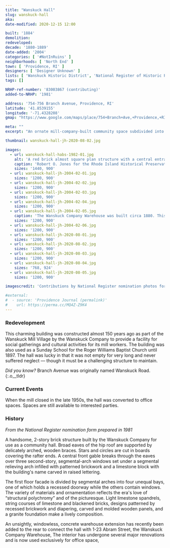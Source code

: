 ```yaml
---
title: "Wanskuck Hall"
slug: wanskuck-hall
aka:
date-modified: 2020-12-15 12:00

built: '1884'
demolition: 
redeveloped:
decade: '1880-1889'
date-added: '2004'
categories: [ '#NotInRuins' ]
neighborhoods: [ 'North End' ]
town: [ 'Providence, RI' ]
designers: [ 'Designer Unknown' ]
lists: [ 'Wanskuck Historic District', 'National Register of Historic Places' ]
tags: []

NRHP-ref-number: '83003867 (contributing)'
added-to-NRHP: '1981'

address: '754-756 Branch Avenue, Providence, RI'
latitude: '41.8539155'
longitude: '-71.4328208'
gmap: "https://www.google.com/maps/place/754+Branch+Ave,+Providence,+RI+02904/@41.8539155,-71.4328208,17z/data=!3m1!4b1!4m5!3m4!1s0x89e44458634908cf:0x1db67916505bc10b!8m2!3d41.8539115!4d-71.4306321"

meta: ""
excerpt: "An ornate mill-company-built community space subdivided into offices during the last century"

thumbnail: wanskuck-hall-jh-2020-08-02.jpg

images:
  - url: wanskuck-hall-habs-1982-01.jpg
    alt: 'A red brick almost square plan structure with a central entrance atop granite steps. The brickwork is ornamental, with colored bricks adding a repeating pattern along the building. Decorative brackets support a deep roof eave, and cut out stars adorn the woodwork at the rafter ends. '
    caption: 'Robert O. Jones for the Rhode Island Historical Preservation Commission, October 1982'
    sizes: '1440, 900'
  - url: wanskuck-hall-jh-2004-02-01.jpg
    sizes: '1200, 900'
  - url: wanskuck-hall-jh-2004-02-02.jpg
    sizes: '1200, 900'
  - url: wanskuck-hall-jh-2004-02-03.jpg
    sizes: '1200, 900'
  - url: wanskuck-hall-jh-2004-02-04.jpg
    sizes: '1200, 900'
  - url: wanskuck-hall-jh-2004-02-05.jpg
    caption: 'The Wanskuck Company Warehouse was built circa 1880. This 2-story brick struc- ture replaced an earlier wooden storehouse on this site. A plain cinder block constructued addition connects the warehouse to Wanskuck Hall'
    sizes: '1200, 900'
  - url: wanskuck-hall-jh-2004-02-06.jpg
    sizes: '1200, 900'
  - url: wanskuck-hall-jh-2020-08-01.jpg
    sizes: '1200, 900'
  - url: wanskuck-hall-jh-2020-08-02.jpg
    sizes: '1200, 900'
  - url: wanskuck-hall-jh-2020-08-03.jpg
    sizes: '1200, 900'
  - url: wanskuck-hall-jh-2020-08-04.jpg
    sizes: '768, 924'
  - url: wanskuck-hall-jh-2020-08-05.jpg
    sizes: '1200, 900'

imagescredit: 'Contributions by National Register nomination photos for the Wanskuck Historic District'

#external:
#  - source: 'Providence Journal (permalink)'
#    url: https://perma.cc/MQ4Z-Z9K4
---
```


### Redevelopment

This charming building was constructed almost 150 years ago as part of the Wanskuck Mill Village by the Wanskuck Company to provide a facility for social gatherings and cultural activities for its mill workers. The building was also used as a Sunday School for the Roger Williams Baptist Church until 1897. The hall was lucky in that it was not empty for very long and never suffered neglect — though it must be a challenging structure to maintain. 

_Did you know?_ Branch Avenue was originally named Wanskuck Road.
{:.o__tldr}


### Current Events

When the mill closed in the late 1950s, the hall was converted to office spaces. Spaces are still available to interested parties. 


### History

_From the National Register nomination form prepared in 1981_

A handsome, 2-story brick structure built by the Wanskuck Company for use as a community hall. Broad eaves of the hip roof are supported by delicately arched, wooden braces. Stars and circles are cut in boards covering the rafter ends. A central front gable breaks through the eaves over three second-story, segmental-arch windows set under a segmental relieving arch infilled with patterned brickwork and a limestone block with the building's name carved in raised lettering. 

The first floor facade is divided by segmental arches into four unequal bays, one of which holds a recessed doorway while the others contain windows. The variety of materials and ornamentation reflects the era's love of “structural polychromy” and of the picturesque. Light limestone spandrels, string courses of limestone and blackened bricks, designs patterned by recessed brickwork and diapering, carved and molded wooden panels, and a granite foundation make a lively composition. 

An unsightly, windowless, concrete warehouse extension has recently been added to the rear to connect the hall with 1-23 Abram Street, the Wanskuck Company Warehouse, The interior has undergone several major renovations and is now used exclusively for office space,
